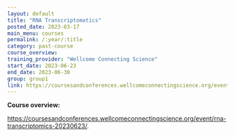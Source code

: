 ```yaml
---
layout: default
title: "RNA Transcriptomatics"
posted_date: 2023-03-17
main_menu: courses
permalink: /:year/:title
category: past-course
course_overview: 
training_provider: "Wellcome Connecting Science"
start_date: 2023-06-23
end_date: 2023-06-30
group: group1
link: https://coursesandconferences.wellcomeconnectingscience.org/event/rna-transcriptomics-20230623/
---
```

  
<!-- ### SARS-CoV-2 NGS bioinformatics course 2021 -->


<p align="left"><b >Course overview:</b></p>


<p><a href="https://coursesandconferences.wellcomeconnectingscience.org/event/rna-transcriptomics-20230623/">https://coursesandconferences.wellcomeconnectingscience.org/event/rna-transcriptomics-20230623/</a>.</p>